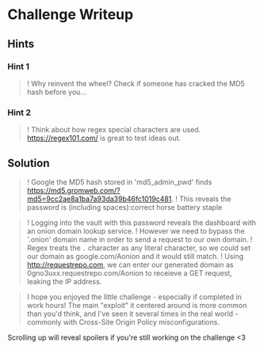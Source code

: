 # Challenge Writeup

## Hints

### Hint 1

>! Why reinvent the wheel? Check if someone has cracked the MD5 hash before you...

### Hint 2

>! Think about how regex special characters are used. https://regex101.com/ is great to test ideas out.

## Solution

>! Google the MD5 hash stored in 'md5_admin_pwd' finds https://md5.gromweb.com/?md5=9cc2ae8a1ba7a93da39b46fc1019c481. 
>! This reveals the password is (including spaces):correct horse battery staple

>! Logging into the vault with this password reveals the dashboard with an onion domain lookup service.
>! However we need to bypass the '.onion' domain name in order to send a request to our own domain.
>! Regex treats the `.` character as any literal character, so we could set our domain as google.com/Aonion and it would still match.
>! Using http://requestrepo.com, we can enter our generated domain as 0gno3uxx.requestrepo.com/Aonion to receieve a GET request, leaking the IP address.

> I hope you enjoyed the little challenge - especially if completed in work hours!
> The main "exploit" it centered around is more common than you'd think, and I've seen it several times in the real world - commonly with Cross-Site Origin Policy misconfigurations. 











































































 Scrolling up will reveal spoilers if you're still working on the challenge <3
 